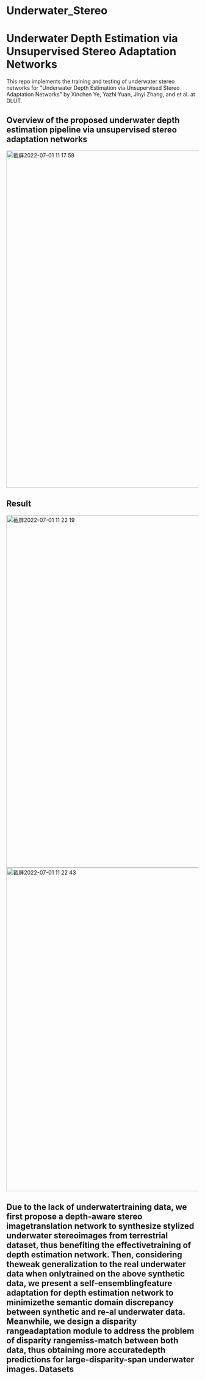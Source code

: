 Underwater_Stereo
===================
Underwater Depth Estimation via Unsupervised Stereo Adaptation Networks
===================
This repo implements the training and testing of underwater stereo networks for "Underwater Depth Estimation via Unsupervised Stereo Adaptation Networks" by Xinchen Ye, Yazhi Yuan, Jinyi Zhang, and et al. at DLUT.

Overview of the proposed underwater depth estimation pipeline via unsupervised stereo adaptation networks
-------------------
<img width="884" alt="截屏2022-07-01 11 17 59" src="https://user-images.githubusercontent.com/78418629/176816760-004f7390-9cdb-4773-a399-c3510501ddfb.png">

Result
-------------------
<img width="924" alt="截屏2022-07-01 11 22 19" src="https://user-images.githubusercontent.com/78418629/176817219-e3e20824-f75f-4476-8524-f1d8db67b682.png">
<img width="848" alt="截屏2022-07-01 11 22 43" src="https://user-images.githubusercontent.com/78418629/176817241-5837625b-0f71-49f8-8240-08d7d2c4ff41.png">

Due  to  the  lack  of  underwatertraining   data,   we   first   propose   a   depth-aware   stereo   imagetranslation   network   to   synthesize   stylized   underwater   stereoimages   from   terrestrial   dataset,   thus   benefiting   the   effectivetraining  of  depth  estimation  network.  Then,  considering  theweak  generalization  to  the  real  underwater  data  when  onlytrained on the above synthetic data, we present a self-ensemblingfeature  adaptation  for  depth  estimation  network  to  minimizethe   semantic   domain   discrepancy   between   synthetic   and   re-al  underwater  data.  Meanwhile,  we  design  a  disparity  rangeadaptation  module  to  address  the  problem  of  disparity  rangemiss-match  between  both  data,  thus  obtaining  more  accuratedepth  predictions  for  large-disparity-span  underwater  images.
Datasets
--------
